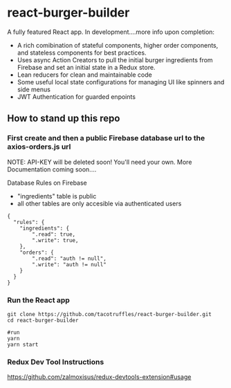 # react-burger-builder

A fully featured React app. In development....more info upon completion:
- A rich comibination of stateful components, higher order components, and stateless components for best practices.
- Uses async Action Creators to pull the initial burger ingredients from Firebase and set an initial state in a Redux store.
- Lean reducers for clean and maintainable code 
- Some useful local state configurations for managing UI like spinners and side menus
- JWT Authentication for guarded enpoints


## How to stand up this repo

### First create and then a public Firebase database url to the axios-orders.js url
NOTE: API-KEY will be deleted soon! You'll need your own. 
More Documentation coming soon....

Database Rules on Firebase 
- "ingredients" table is public
- all other tables are only accesible via authenticated users

```
{
  "rules": {
    "ingredients": {
        ".read": true,
        ".write": true,	
    },
    "orders": {
        ".read": "auth != null",
        ".write": "auth != null"
    }
  }
}
```

###  Run the React app 

```shell
git clone https://github.com/tacotruffles/react-burger-builder.git
cd react-burger-builder

#run
yarn
yarn start
```

### Redux Dev Tool Instructions

https://github.com/zalmoxisus/redux-devtools-extension#usage

